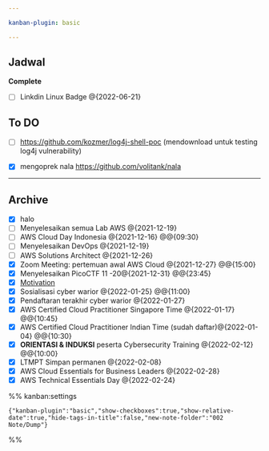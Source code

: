 ```yaml
---

kanban-plugin: basic

---
```


## Jadwal

**Complete**
- [ ] Linkdin Linux Badge @{2022-06-21}


## To DO

- [ ] https://github.com/kozmer/log4j-shell-poc (mendownload untuk testing log4j vulnerability)
- [x] mengoprek nala https://github.com/volitank/nala


***

## Archive

- [x] halo
- [ ] Menyelesaikan semua Lab AWS @{2021-12-19}
- [ ] AWS Cloud Day Indonesia @{2021-12-16} @@{09:30}
- [ ] Menyelesaikan DevOps @{2021-12-19}
- [ ] AWS Solutions Architect @{2021-12-26}
- [x] Zoom Meeting: pertemuan awal AWS Cloud @{2021-12-27} @@{15:00}
- [x] Menyelesaikan PicoCTF 11 -20@{2021-12-31} @@{23:45}
- [x] [Motivation](Motivation.md)
- [x] Sosialisasi cyber warior @{2022-01-25} @@{11:00}
- [x] Pendaftaran terakhir cyber warior @{2022-01-27}
- [x] AWS Certified Cloud Practitioner Singapore Time @{2022-01-17} @@{10:45}
- [x] AWS Certified Cloud Practitioner Indian Time (sudah daftar)@{2022-01-04} @@{10:30}
- [x] **ORIENTASI & INDUKSI** peserta Cybersecurity Training @{2022-02-12} @@{10:00}
- [x] LTMPT Simpan permanen @{2022-02-08}
- [x] AWS Cloud Essentials for Business Leaders @{2022-02-28}
- [x] AWS Technical Essentials Day @{2022-02-24}

%% kanban:settings
```
{"kanban-plugin":"basic","show-checkboxes":true,"show-relative-date":true,"hide-tags-in-title":false,"new-note-folder":"002 Note/Dump"}
```
%%